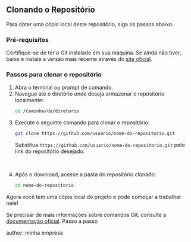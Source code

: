 
## Clonando o Repositório

Para obter uma cópia local deste repositório, siga os passos abaixo:

### Pré-requisitos

Certifique-se de ter o Git instalado em sua máquina. Se ainda não tiver, baixe e instale a versão mais recente através do [site oficial](https://git-scm.com/).

### Passos para clonar o repositório

1. Abra o terminal ou prompt de comando.
2. Navegue até o diretório onde deseja armazenar o repositório localmente:
   ```sh
   cd /caminho/do/diretorio
   ```
3. Execute o seguinte comando para clonar o repositório:
   ```sh
   git clone https://github.com/usuario/nome-do-repositorio.git
   ```
   Substitua `https://github.com/usuario/nome-do-repositorio.git` pelo link do repositório desejado.

<br>

4. Após o download, acesse a pasta do repositório clonado:
   ```sh
   cd nome-do-repositorio
   ```

Agora você tem uma cópia local do projeto e pode começar a trabalhar nele!

Se precisar de mais informações sobre comandos Git, consulte a [documentação oficial](https://git-scm.com/doc).
Passo a passo


author: minha empresa
